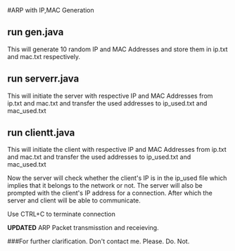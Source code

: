 #ARP with IP,MAC Generation
## run gen.java
This will generate 10 random IP and MAC Addresses and store them in ip.txt and mac.txt respectively.
## run serverr.java
This will initiate the server with respective IP and MAC Addresses from ip.txt and mac.txt and transfer the used addresses to ip_used.txt and mac_used.txt
## run clientt.java
  This will initiate the client with respective IP and MAC Addresses from ip.txt and mac.txt and transfer the used addresses to ip_used.txt and mac_used.txt

Now the server will check whether the client's IP is in the ip_used file which implies that it belongs to the network or not. The server will also be prompted with the client's IP address for a connection. After which the server and client will be able to communicate.

Use CTRL+C to terminate connection

**UPDATED**
ARP Packet transmisstion and receieving.


###For further clarification. Don't contact me. Please. Do. Not.
